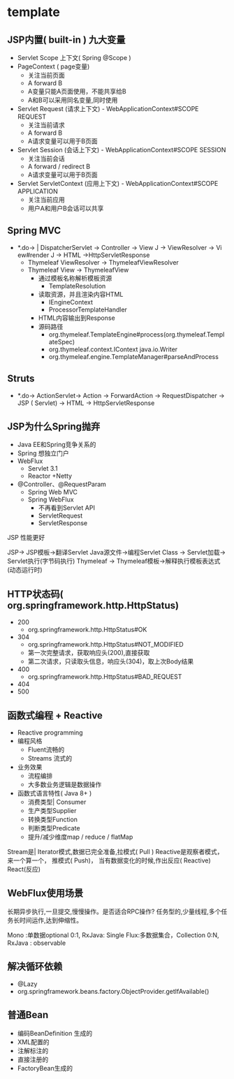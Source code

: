 #  template

## JSP内置( built-in ) 九大变量

*  Servlet Scope 上下文( Spring @Scope )
*  PageContext ( page变量)
   *  关注当前页面
   *  A forward B
     *  A变量只能A页面使用，不能共享给B
     *  A和B可以采用同名变量,同时使用
*  Servlet Request (请求上下文) - WebApplicationContext#SCOPE REQUEST
   *  关注当前请求
     *  A forward B
     *  A请求变量可以用于B页面
*  Servlet Session (会话上下文) - WebApplicationContext#SCOPE SESSION
   *  关注当前会话
     *  A forward / redirect B
     *  A请求变量可以用于B页面
*  Servlet ServletContext (应用上下文) - WebApplicationContext#SCOPE APPLICATION
   *  关注当前应用
     *  用户A和用户B会话可以共享


## Spring MVC

* *.do-> | DispatcherServlet -> Controller -> View J -> ViewResolver -> Vi ew#render J -> HTML ->HttpServletResponse
    * Thymeleaf ViewResolver -> ThymeleafViewResolver
    * Thymeleaf View -> ThymeleafView
        * 通过模板名称解析模板资源
            * TemplateResolution
        * 读取资源，并且渲染内容HTML
            * IEngineContext
            * ProcessorTemplateHandler
        * HTML内容输出到Response
        * 源码路径
           * org.thymeleaf.TemplateEngine#process(org.thymeleaf.TemplateSpec)
           * org.thymeleaf.context.IContext java.io.Writer
           * org.thymeleaf.engine.TemplateManager#parseAndProcess

## Struts
* *.do-> ActionServlet-> Action -> ForwardAction -> RequestDispatcher -> JSP ( Servlet) -> HTML -> HttpServletResponse

## JSP为什么Spring抛弃

*  Java EE和Spring竞争关系的
*  Spring 想独立门户
*  WebFlux
   * Servlet 3.1
   * Reactor +Netty
* @Controller、@RequestParam
    * Spring Web MVC
    * Spring WebFlux
        * 不再看到Servlet API
        * ServletRequest
        * ServletResponse

JSP 性能更好

JSP-> JSP模板->翻译Servlet Java源文件->编程Servlet Class -> Servlet加载-> Servlet执行(字节码执行)
Thymeleaf -> Thymeleaf模板->解释执行模板表达式(动态运行时)

## HTTP状态码( org.springframework.http.HttpStatus)

* 200
  *  org.springframework.http.HttpStatus#OK
* 304
  *  org.springframework.http.HttpStatus#NOT_MODIFIED
    * 第一次完整请求，获取响应头(200),直接获取
    * 第二次请求，只读取头信息，响应头(304)，取上次Body结果
* 400
  * org.springframework.http.HttpStatus#BAD_REQUEST
* 404
* 500


## 函数式编程 + Reactive

* Reactive programming
* 编程风格
  * Fluent流畅的
  * Streams 流式的
* 业务效果
  * 流程编排
  * 大多数业务逻辑是数据操作
* 函数式语言特性( Java 8+ )
  * 消费类型| Consumer
  * 生产类型Supplier
  * 转换类型Function
  * 判断类型Predicate
  * 提升/减少维度map / reduce / flatMap

Stream是| Iterator模式,数据已完全准备,拉模式( Pull )
Reactive是观察者模式，来一个算一个， 推模式( Push)， 当有数据变化的时候,作出反应( Reactive)
React(反应)

## WebFlux使用场景

长期异步执行,一旦提交,慢慢操作。是否适合RPC操作?
任务型的,少量线程,多个任务长时间运作,达到伸缩性。

Mono :单数据optional 0:1, RxJava: Single
Flux:多数据集合，Collection  0:N, RxJava : observable

## 解决循环依赖

* @Lazy
* org.springframework.beans.factory.ObjectProvider.getIfAvailable()

## 普通Bean

* 编码BeanDefinition 生成的
* XML配置的
* 注解标注的
* 直接注册的
* FactoryBean生成的

